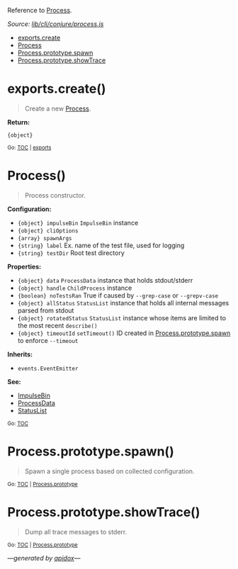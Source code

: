 Reference to [Process](#process).

_Source: [lib/cli/conjure/process.js](../lib/cli/conjure/process.js)_

<a name="tableofcontents"></a>

- <a name="toc_exportscreate"></a><a name="toc_exports"></a>[exports.create](#exportscreate)
- <a name="toc_process"></a>[Process](#process)
- <a name="toc_processprototypespawn"></a><a name="toc_processprototype"></a>[Process.prototype.spawn](#processprototypespawn)
- <a name="toc_processprototypeshowtrace"></a>[Process.prototype.showTrace](#processprototypeshowtrace)

<a name="exports"></a>

# exports.create()

> Create a new [Process](#process).

**Return:**

`{object}`

<sub>Go: [TOC](#tableofcontents) | [exports](#toc_exports)</sub>

# Process()

> Process constructor.

**Configuration:**

- `{object} impulseBin` `ImpulseBin` instance
- `{object} cliOptions`
- `{array} spawnArgs`
- `{string} label` Ex. name of the test file, used for logging
- `{string} testDir` Root test directory

**Properties:**

- `{object} data` `ProcessData` instance that holds stdout/stderr
- `{object} handle` `ChildProcess` instance
- `{boolean} noTestsRan` True if caused by `--grep-case` or `--grepv-case`
- `{object} allStatus` `StatusList` instance that holds all internal messages parsed from stdout
- `{object} rotatedStatus` `StatusList` instance whose items are limited to the most recent `describe()`
- `{object} timeoutId` `setTimeout()` ID created in [Process.prototype.spawn](#processprototypespawn) to enforce `--timeout`

**Inherits:**

- `events.EventEmitter`

**See:**

- [ImpulseBin](https://github.com/codeactual/impulse-bin/blob/master/docs/ImpulseBin.md)
- [ProcessData](ProcessData.md)
- [StatusList](StatusList.md)

<sub>Go: [TOC](#tableofcontents)</sub>

<a name="processprototype"></a>

# Process.prototype.spawn()

> Spawn a single process based on collected configuration.

<sub>Go: [TOC](#tableofcontents) | [Process.prototype](#toc_processprototype)</sub>

# Process.prototype.showTrace()

> Dump all trace messages to stderr.

<sub>Go: [TOC](#tableofcontents) | [Process.prototype](#toc_processprototype)</sub>

_&mdash;generated by [apidox](https://github.com/codeactual/apidox)&mdash;_
